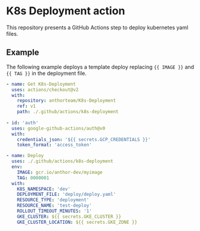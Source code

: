 # K8s Deployment action

This repository presents a GitHub Actions step to deploy kubernetes yaml files.

## Example

The following example deploys a template deploy replacing `{{ IMAGE }}` and `{{ TAG }}` in the deployment file.


```yaml
- name: Get K8s-Deployment
  uses: actions/checkout@v2
  with:
    repository: anthorteam/K8s-Deployment
    ref: v1
    path: ./.github/actions/k8s-deployment
    
- id: 'auth'
  uses: google-github-actions/auth@v0
  with:
    credentials_json: '${{ secrets.GCP_CREDENTIALS }}'
    token_format: 'access_token'

- name: Deploy
  uses: ./.github/actions/k8s-deployment
  env:
    IMAGE: gcr.io/anthor-dev/myimage
    TAG: 0000001
  with:
    K8S_NAMESPACE: 'dev'
    DEPLOYMENT_FILE: 'deploy/deploy.yaml'
    RESOURCE_TYPE: 'deployment'
    RESOURCE_NAME: 'test-deploy'
    ROLLOUT_TIMEOUT_MINUTES: '1'
    GKE_CLUSTER: ${{ secrets.GKE_CLUSTER }}
    GKE_CLUSTER_LOCATION: ${{ secrets.GKE_ZONE }}
```